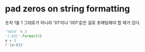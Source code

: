 # pad zeros on string formatting
숫자 1을 1 그대로가 아니라 '01'이나 '001'같은 걸로 포매팅해야 할 때가 있다.

```python
'%03d' % 3
'{:03}'.format(3)
v = 3
f'{v:03}'
```
